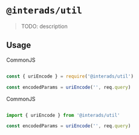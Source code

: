 # `@interads/util`

> TODO: description

## Usage

CommonJS

```javascript

const { uriEncode } = require('@interads/util')

const encodedParams = uriEncode('', req.query)


```

CommonJS

```javascript

import { uriEncode } from '@interads/util'

const encodedParams = uriEncode('', req.query)


```